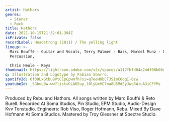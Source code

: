 ```yaml
---
artist: Hathors
genres:
  - Stoner
  - Rock
title: Hathors
date: 2021-10-15T21:32:01.394Z
isPrivate: false
recordLabel: Headstrong (2011) / The yelling light
lineup: >-
  Marc Bouffé - Guitar and Vocals, Terry Palmer - Bass, Marcel Munz - Drums and
  Percussion, 

  Chris Heule - Keys
thumbnail: https://lightroom.adobe.com/v2c/spaces/a117fbfd04a24df08b00dc7343422215/assets/5aff9652f4540936d4d6fa45c63293f0/revisions/b1deb3bf67124c908b35005fe6e1b922/renditions/d4a8a123a9f0bd144e65c8dee83e6087
q: Illustration and Logotype by Fabian Sbarro.
spotifyId: 6f09LxGtbuBVtCEpCpwmfh?si=q7eeHObCTJS1mC6ogI-0zw
youtubeId: _5GbuL0w-ww?list=OLAK5uy_l0lyUeVC7na8U5MdEyJwq8WtuA3iCFYMs
---
```

Produced by Rebu and Hathors. All songs written by Marc Bouffé & Reto Burell. Recorded At Soma Studios, Pin Studio, EPM Studio, Audio-Design Kvv Tonstudio. Engineers: Rob Viso, Roger Hofmann, Rebu. Mixed By Dave Hofmann At Soma Studios. Mastered by Troy Glessner at Spectre Studio.
